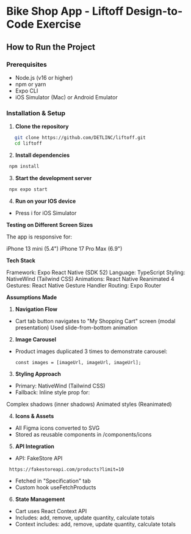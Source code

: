 # Bike Shop App - Liftoff Design-to-Code Exercise

## How to Run the Project

### Prerequisites
- Node.js (v16 or higher)
- npm or yarn
- Expo CLI
- iOS Simulator (Mac) or Android Emulator

### Installation & Setup

1. **Clone the repository**
```bash
   git clone https://github.com/DETLINC/liftoff.git
   cd liftoff
```

2. **Install dependencies**

```bash
 npm install
```

3. **Start the development server**

```bash
 npx expo start
```

4. **Run on your IOS device**

- Press i for iOS Simulator


**Testing on Different Screen Sizes**

The app is responsive for:

iPhone 13 mini (5.4")
iPhone 17 Pro Max (6.9")


**Tech Stack**

Framework: Expo React Native (SDK 52)
Language: TypeScript
Styling: NativeWind (Tailwind CSS)
Animations: React Native Reanimated 4
Gestures: React Native Gesture Handler
Routing: Expo Router


**Assumptions Made**
1. **Navigation Flow**

- Cart tab button navigates to "My Shopping Cart" screen (modal presentation)
Used slide-from-bottom animation

2. **Image Carousel**

- Product images duplicated 3 times to demonstrate carousel:

  ```const images = [imageUrl, imageUrl, imageUrl];```

3. **Styling Approach**

- Primary: NativeWind (Tailwind CSS)
- Fallback: Inline style prop for:

Complex shadows (inner shadows)
Animated styles (Reanimated)

4. **Icons & Assets**

- All Figma icons converted to SVG
- Stored as reusable components in /components/icons

5. **API Integration**

- API: FakeStore API

 ``` https://fakestoreapi.com/products?limit=10```

- Fetched in "Specification" tab
- Custom hook useFetchProducts

6. **State Management**

- Cart uses React Context API
- Includes: add, remove, update quantity, calculate totals
- Context includes: add, remove, update quantity, calculate totals


